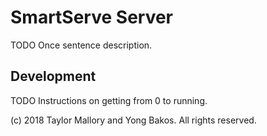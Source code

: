 # SmartServe Server

TODO Once sentence description.

## Development

TODO Instructions on getting from 0 to running.

(c) 2018 Taylor Mallory and Yong Bakos. All rights reserved.
